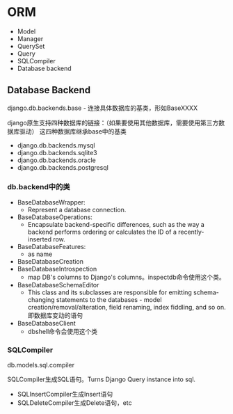 # ORM

- Model
- Manager
- QuerySet
- Query
- SQLCompiler
- Database backend

## Database Backend

django.db.backends.base - 连接具体数据库的基类，形如BaseXXXX

django原生支持四种数据库的链接：（如果要使用其他数据库，需要使用第三方数据库驱动）
这四种数据库继承base中的基类

- django.db.backends.mysql
- django.db.backends.sqlite3
- django.db.backends.oracle
- django.db.backends.postgresql

### db.backend中的类

- BaseDatabaseWrapper:
    - Represent a database connection.
- BaseDatabaseOperations:
    - Encapsulate backend-specific differences, such as the way a backend performs ordering or calculates the ID of a recently-inserted row.
- BaseDatabaseFeatures:
    - as name
- BaseDatabaseCreation
- BaseDatabaseIntrospection
    - map DB's columns to Django's columns。inspectdb命令使用这个类。
- BaseDatabaseSchemaEditor
    - This class and its subclasses are responsible for emitting schema-changing statements to the databases - model creation/removal/alteration, field renaming, index fiddling, and so on. 即数据库变动的语句
- BaseDatabaseClient
    - dbshell命令会使用这个类

### SQLCompiler

db.models.sql.compiler

SQLCompiler生成SQL语句。Turns Django Query instance into sql.

- SQLInsertCompiler生成Insert语句
- SQLDeleteCompiler生成Delete语句，etc
